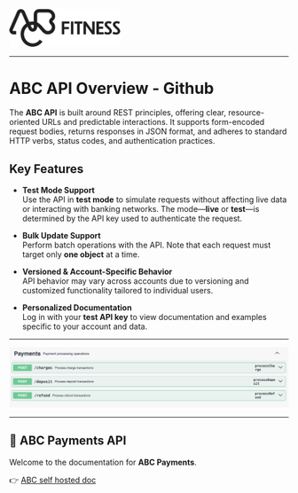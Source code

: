 
<img src="https://raw.githubusercontent.com/kollampst/ABCIgniteGMS/main/abc-ignite/src/main/resources/idzIiOOk35_1751455858359.png" alt="ABC Logo" width="200">


---

# ABC API Overview - Github

The **ABC API** is built around REST principles, offering clear, resource-oriented URLs and predictable interactions. It supports form-encoded request bodies, returns responses in JSON format, and adheres to standard HTTP verbs, status codes, and authentication practices.

## Key Features

- **Test Mode Support**  
  Use the API in **test mode** to simulate requests without affecting live data or interacting with banking networks. The mode—**live** or **test**—is determined by the API key used to authenticate the request.

- **Bulk Update Support**  
  Perform batch operations with the API. Note that each request must target only **one object** at a time.

- **Versioned & Account-Specific Behavior**  
  API behavior may vary across accounts due to versioning and customized functionality tailored to individual users.

- **Personalized Documentation**  
  Log in with your **test API key** to view documentation and examples specific to your account and data.

---


<div style="text-align: center;">
  <img src="https://raw.githubusercontent.com/kollampst/ABCIgniteGMS/main/abc-ignite/src/main/resources/List.png" alt="ABC Logo" width="1000">
</div>


---

## 📘 ABC Payments API

Welcome to the documentation for **ABC Payments**.

👉 [ABC self hosted doc](https://kollampst.github.io/IamABC.github.io/index.html)


